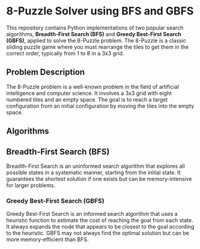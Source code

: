 # 8-Puzzle Solver using BFS and GBFS
This repository contains Python implementations of two popular search algorithms, **Breadth-First Search (BFS)** and **Greedy Best-First Search (GBFS)**, applied to solve the 8-Puzzle problem. The 8-Puzzle is a classic sliding puzzle game where you must rearrange the tiles to get them in the correct order, typically from 1 to 8 in a 3x3 grid.

## Problem Description
The 8-Puzzle problem is a well-known problem in the field of artificial intelligence and computer science. It involves a 3x3 grid with eight numbered tiles and an empty space. The goal is to reach a target configuration from an initial configuration by moving the tiles into the empty space.

## Algorithms
## Breadth-First Search (BFS)
Breadth-First Search is an uninformed search algorithm that explores all possible states in a systematic manner, starting from the initial state. It guarantees the shortest solution if one exists but can be memory-intensive for larger problems.

### Greedy Best-First Search (GBFS)
Greedy Best-First Search is an informed search algorithm that uses a heuristic function to estimate the cost of reaching the goal from each state. It always expands the node that appears to be closest to the goal according to the heuristic. GBFS may not always find the optimal solution but can be more memory-efficient than BFS.
